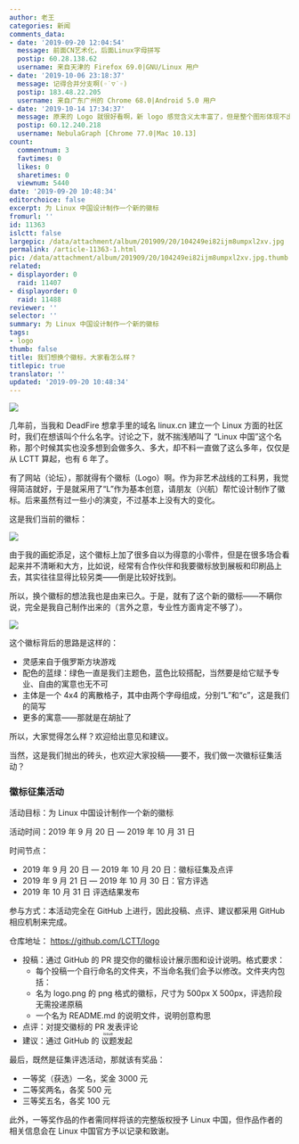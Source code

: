 ```yaml
---
author: 老王
categories: 新闻
comments_data:
- date: '2019-09-20 12:04:54'
  message: 前面CN艺术化，后面Linux字母拼写
  postip: 60.28.138.62
  username: 来自天津的 Firefox 69.0|GNU/Linux 用户
- date: '2019-10-06 23:18:37'
  message: 记得合并分支啊(◦˙▽˙◦)
  postip: 183.48.22.205
  username: 来自广东广州的 Chrome 68.0|Android 5.0 用户
- date: '2019-10-14 17:34:37'
  message: 原来的 Logo 就很好看啊，新 logo 感觉含义太丰富了，但是整个图形体现不出来寓意，仅代表个人意见
  postip: 60.12.240.218
  username: NebulaGraph [Chrome 77.0|Mac 10.13]
count:
  commentnum: 3
  favtimes: 0
  likes: 0
  sharetimes: 0
  viewnum: 5440
date: '2019-09-20 10:48:34'
editorchoice: false
excerpt: 为 Linux 中国设计制作一个新的徽标
fromurl: ''
id: 11363
islctt: false
largepic: /data/attachment/album/201909/20/104249ei82ijm8umpxl2xv.jpg
permalink: /article-11363-1.html
pic: /data/attachment/album/201909/20/104249ei82ijm8umpxl2xv.jpg.thumb.jpg
related:
- displayorder: 0
  raid: 11407
- displayorder: 0
  raid: 11488
reviewer: ''
selector: ''
summary: 为 Linux 中国设计制作一个新的徽标
tags:
- logo
thumb: false
title: 我们想换个徽标，大家看怎么样？
titlepic: true
translator: ''
updated: '2019-09-20 10:48:34'
---
```


![](/data/attachment/album/201909/20/104249ei82ijm8umpxl2xv.jpg)


几年前，当我和 DeadFire 想拿手里的域名 linux.cn 建立一个 Linux 方面的社区时，我们在想该叫个什么名字。讨论之下，就不揣浅陋叫了 “Linux 中国”这个名称，那个时候其实也没多想到会做多久、多大，却不料一直做了这么多年，仅仅是从 LCTT 算起，也有 6 年了。


有了网站（论坛），那就得有个徽标（Logo）啊。作为非艺术战线的工科男，我觉得简洁就好，于是就采用了“L”作为基本创意，请朋友（兴航）帮忙设计制作了徽标。后来虽然有过一些小的演变，不过基本上没有大的变化。


这是我们当前的徽标：


![](/data/attachment/album/201909/20/094906aaagoeb4aw2wbnae.jpg)


由于我的画蛇添足，这个徽标上加了很多自以为得意的小零件，但是在很多场合看起来并不清晰和大方，比如说，经常有合作伙伴和我要徽标放到展板和印刷品上去，其实往往显得比较另类——倒是比较好找到。


所以，换个徽标的想法我也是由来已久。于是，就有了这个新的徽标——不瞒你说，完全是我自己制作出来的（言外之意，专业性方面肯定不够了）。


![](/data/attachment/album/201909/20/095445lbibkuei6toib61f.png)


这个徽标背后的思路是这样的：


* 灵感来自于俄罗斯方块游戏
* 配色的蓝绿：绿色一直是我们主题色，蓝色比较搭配，当然要是给它赋予专业、自由的寓意也无不可
* 主体是一个 4x4 的离散格子，其中由两个字母组成，分别“L”和“c”，这是我们的简写
* 更多的寓意——那就是在胡扯了


所以，大家觉得怎么样？欢迎给出意见和建议。


当然，这是我们抛出的砖头，也欢迎大家投稿——要不，我们做一次徽标征集活动？


### 徽标征集活动


活动目标：为 Linux 中国设计制作一个新的徽标


活动时间：2019 年 9 月 20 日 — 2019 年 10 月 31 日


时间节点：


* 2019 年 9 月 20 日 — 2019 年 10 月 20 日：徽标征集及点评
* 2019 年 9 月 21 日 — 2019 年 10 月 30 日：官方评选
* 2019 年 10 月 31 日 评选结果发布


参与方式：本活动完全在 GitHub 上进行，因此投稿、点评、建议都采用 GitHub 相应机制来完成。


仓库地址： <https://github.com/LCTT/logo>


* 投稿：通过 GitHub 的 PR 提交你的徽标设计展示图和设计说明。格式要求：
	+ 每个投稿一个自行命名的文件夹，不当命名我们会予以修改。文件夹内包括：
	+ 名为 logo.png 的 png 格式的徽标，尺寸为 500px X 500px，评选阶段无需投递原稿
	+ 一个名为 README.md 的说明文件，说明创意构思
* 点评：对提交徽标的 PR 发表评论
* 建议：通过 GitHub 的<ruby> 议题 <rp>  （ </rp> <rt>  issue </rt> <rp>  ） </rp></ruby>发起


最后，既然是征集评选活动，那就该有奖品：


* 一等奖（获选）一名，奖金 3000 元
* 二等奖两名，各奖 500 元
* 三等奖五名，各奖 100 元


此外，一等奖作品的作者需同样将该的完整版权授予 Linux 中国，但作品作者的相关信息会在 Linux 中国官方予以记录和致谢。